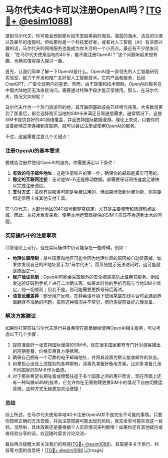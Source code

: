 # 马尔代夫4G卡可以注册OpenAI吗？[[TG💪+ @esim1088](https://t.me/s/esim1088)]

提到马尔代夫，你可能会想到那片如天堂般美丽的海岛，湛蓝的海水、洁白的沙滩以及豪华的度假村。但如果你是一个科技爱好者，或者对人工智能（AI）有浓厚兴趣的话，马尔代夫的网络服务也能成为你关注的一个小亮点。最近有不少朋友问我：“在马尔代夫使用当地的4G卡，能不能注册OpenAI？”这个问题听起来很有趣，也确实值得深入探讨一番。

首先，让我们简单了解一下OpenAI是什么。OpenAI是一家领先的人工智能研究实验室，致力于开发和推广友好型人工智能技术。它的产品和服务，比如ChatGPT，广受全球用户的喜爱。然而，由于政策和技术限制，OpenAI的服务在中国大陆地区无法直接访问，需要通过特殊手段才能正常使用。那么，在马尔代夫，情况又如何呢？

马尔代夫作为一个热门旅游目的地，其互联网基础设施已经相当完善。大多数游客到了那里后，都会选择购买当地的SIM卡来满足日常通信需求。通常情况下，这些SIM卡提供良好的4G网络覆盖，并且支持国际数据漫游。理论上来说，只要你的设备能够正常连接到互联网，就可以尝试注册或使用OpenAI的服务。

不过，这里需要注意几个关键点：

### 注册OpenAI的基本要求

要成功注册并使用OpenAI的服务，你需要满足以下条件：
1. **有效的电子邮件地址**：这是注册账户的第一步，确保你的邮箱是真实可用的。
2. **稳定的互联网连接**：无论是Wi-Fi还是移动数据，都需要保证网络速度足够快以完成注册流程。
3. **支付方式**：虽然有些服务可能是免费试用的，但如果涉及到付费功能，则需要绑定信用卡或其他支付工具。

在马尔代夫，大部分地区的4G信号都非常稳定，尤其是主要城市和旅游热点区域。因此，从技术角度来看，使用本地运营商提供的SIM卡应该不会遇到太大的问题。

### 实际操作中的注意事项

尽管理论上可行，但在实际操作中仍可能存在一些障碍。例如：
- **地理位置限制**：某些国家和地区可能会因为地理位置的原因被自动屏蔽掉。如果你发现自己的IP地址显示为“马尔代夫”，而系统提示无法访问时，这可能就是原因之一。
- **账户验证机制**：OpenAI可能会采取额外的安全措施来防止滥用其服务。例如发送验证码到手机上进行二次确认等。如果此时你的手机号码与当地SIM卡绑定，则一切顺利；但若不是，则可能需要更换号码后再试。
- **语言设置差异**：部分用户反映，在非英语环境下使用某些在线平台时会遇到界面翻译不准确的问题。虽然这种情况并不常见，但仍需提前做好心理准备。

### 解决方案建议

如果你打算前往马尔代夫旅行并且希望在那里继续使用OpenAI相关服务，可以考虑以下几个步骤：
1. 提前准备好一张支持国际漫游的SIM卡。现在很多国家都有专门针对游客推出的短期套餐，价格实惠且方便携带。
2. 确保自己拥有一个可靠的电子邮箱地址，并将其设置为默认接收邮件的状态。
3. 如果担心出现上述提到的各种限制，请事先准备好备用方案，比如多准备几张不同国家的SIM卡作为备选。
4. 对于那些希望长期驻留或频繁往返于多个国家之间的用户而言，现在市面上还有一种叫做eSIM的技术，它允许你在无需物理更换SIM卡的情况下自由切换运营商。这种方式无疑更加灵活便捷！

### 总结

综上所述，在马尔代夫使用本地4G卡注册OpenAI并不是完全不可能的事情。只要你按照正确的方法去做，并且注意规避可能出现的风险，就完全有可能实现这一目标。当然啦，具体效果还是要根据个人实际情况来判断哦！如果你还有其他疑问或者经验分享的话，欢迎随时留言讨论交流~

最后再次提醒大家关注我们的频道[[TG💪+ @esim1088](https://t.me/s/esim1088)]，获取更多关于旅行、科技等方面的信息吧！[[TG💪+ @esim1088](https://t.me/s/esim1088) ![Image](https://i.postimg.cc/4NQfJmqS/Snipaste-2025-05-13-00-14-12.png)]
